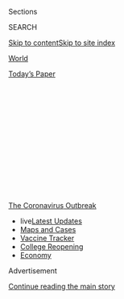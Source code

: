 <div id="app">

<div>

<div>

<div>

<div class="NYTAppHideMasthead css-1q2w90k e1suatyy0">

<div class="section css-ui9rw0 e1suatyy2">

<div class="css-eph4ug er09x8g0">

<div class="css-6n7j50">

</div>

<span class="css-1dv1kvn">Sections</span>

<div class="css-10488qs">

<span class="css-1dv1kvn">SEARCH</span>

</div>

[Skip to content](#site-content)[Skip to site
index](#site-index)

</div>

<div id="masthead-section-label" class="css-1wr3we4 eaxe0e00">

[World](https://www.nytimes3xbfgragh.onion/section/world)

</div>

<div class="css-10698na e1huz5gh0">

</div>

</div>

<div id="masthead-bar-one" class="section hasLinks css-15hmgas e1csuq9d3">

<div class="css-uqyvli e1csuq9d0">

</div>

<div class="css-1uqjmks e1csuq9d1">

</div>

<div class="css-9e9ivx">

[](https://myaccount.nytimes3xbfgragh.onion/auth/login?response_type=cookie&client_id=vi)

</div>

<div class="css-1bvtpon e1csuq9d2">

[Today’s
Paper](https://www.nytimes3xbfgragh.onion/section/todayspaper)

</div>

</div>

</div>

</div>

<div data-aria-hidden="false">

<div id="site-content" data-role="main">

<div>

<div class="css-1aor85t" style="opacity:0.000000001;z-index:-1;visibility:hidden">

<div class="css-1hqnpie">

<div class="css-epjblv">

<span class="css-17xtcya">[World](/section/world)</span><span class="css-x15j1o">|</span><span class="css-fwqvlz">Brazil
Passes 1 Million Coronavirus Cases, Adding 54,000 in a
Day</span>

</div>

<div class="css-k008qs">

<div class="css-1iwv8en">

<span class="css-18z7m18"></span>

<div>

</div>

</div>

<span class="css-1n6z4y">https://nyti.ms/2YTr3Bu</span>

<div class="css-1705lsu">

<div class="css-4xjgmj">

<div class="css-4skfbu" data-role="toolbar" data-aria-label="Social Media Share buttons, Save button, and Comments Panel with current comment count" data-testid="share-tools">

  - 
  - 
  - 
  - 
    
    <div class="css-6n7j50">
    
    </div>

  - 

</div>

</div>

</div>

</div>

</div>

</div>

<div id="NYT_TOP_BANNER_REGION" class="css-13pd83m">

<div>

<div id="styln-prism-menu-1592847958612" class="section interactive-content interactive-size-medium css-1edisqu">

<div class="css-17ih8de interactive-body">

<div id="scroll-container" class="css-1gj85ro">

[<span class="styln-title-wrap"><span class="css-1pje3qr">The
Coronavirus</span><span class="css-1pje3qr">
Outbreak</span></span>](https://www.nytimes3xbfgragh.onion/news-event/coronavirus?action=click&pgtype=Article&state=default&region=TOP_BANNER&context=storylines_menu)

  - <span class="css-kqxiym" data-emphasize="true">live</span>[Latest
    Updates](https://www.nytimes3xbfgragh.onion/2020/08/04/world/coronavirus-cases.html?action=click&pgtype=Article&state=default&region=TOP_BANNER&context=storylines_menu)
  - [Maps and
    Cases](https://www.nytimes3xbfgragh.onion/interactive/2020/us/coronavirus-us-cases.html?action=click&pgtype=Article&state=default&region=TOP_BANNER&context=storylines_menu)
  - [Vaccine
    Tracker](https://www.nytimes3xbfgragh.onion/interactive/2020/science/coronavirus-vaccine-tracker.html?action=click&pgtype=Article&state=default&region=TOP_BANNER&context=storylines_menu)
  - [College
    Reopening](https://www.nytimes3xbfgragh.onion/2020/08/02/us/covid-college-reopening.html?action=click&pgtype=Article&state=default&region=TOP_BANNER&context=storylines_menu)
  - [Economy](https://www.nytimes3xbfgragh.onion/live/2020/08/04/business/stock-market-today-coronavirus?action=click&pgtype=Article&state=default&region=TOP_BANNER&context=storylines_menu)

</div>

</div>

</div>

</div>

</div>

<div id="top-wrapper" class="css-1sy8kpn">

<div id="top-slug" class="css-l9onyx">

Advertisement

</div>

[Continue reading the main
story](#after-top)

<div class="ad top-wrapper" style="text-align:center;height:100%;display:block;min-height:250px">

<div id="top" class="place-ad" data-position="top" data-size-key="top">

</div>

</div>

<div id="after-top">

</div>

</div>

<div>

<div id="sponsor-wrapper" class="css-1hyfx7x">

<div id="sponsor-slug" class="css-19vbshk">

Supported by

</div>

[Continue reading the main
story](#after-sponsor)

<div id="sponsor" class="ad sponsor-wrapper" style="text-align:center;height:100%;display:block">

</div>

<div id="after-sponsor">

</div>

</div>

<div class="css-186x18t">

</div>

<div class="css-1vkm6nb ehdk2mb0">

# Brazil Passes 1 Million Coronavirus Cases, Adding 54,000 in a Day

</div>

The W.H.O. warns of a “new and dangerous phase” of the pandemic as cases
rise in 81 countries. Face masks become a political flash point.

<div class="css-18e8msd">

<div class="css-vp77d3 epjyd6m0">

<div class="css-1baulvz">

</div>

</div>

  - 
    
    <div class="css-ld3wwf e16638kd2">
    
    Published June 19, 2020Updated June 20,
    2020
    
    </div>

  - 
    
    <div class="css-4xjgmj">
    
    <div class="css-pvvomx" data-role="toolbar" data-aria-label="Social Media Share buttons, Save button, and Comments Panel with current comment count" data-testid="share-tools">
    
      - 
      - 
      - 
      - 
        
        <div class="css-6n7j50">
        
        </div>
    
      - 
    
    </div>
    
    </div>

</div>

</div>

<div class="section meteredContent css-1r7ky0e" name="articleBody" itemprop="articleBody">

<div class="css-1fanzo5 StoryBodyCompanionColumn">

<div class="css-53u6y8">

*This briefing has ended.* [*Read the latest updates
here.*](https://www.nytimes3xbfgragh.onion/2020/06/20/world/coronavirus-updates.html)

</div>

</div>

<div class="css-19qgada">

### Here’s what you need to know:

  - [Brazil passes one million cases after reporting a one-day total of
    more than 54,000.](#link-165a4135)
  - [Officials call for greater vigilance, as Florida and South Carolina
    set repeated highs for new daily cases.](#link-510cd1a4)
  - [‘A new and dangerous phase’: W.H.O. issues a dire warning as cases
    grow in 81 countries.](#link-6db5071b)
  - [Face mask requirements grow contentious, with states and businesses
    taking divergent paths.](#link-29c5ce02)
  - [A French official affirms that a kiss will still be a kiss — in the
    movies.](#link-2748bcc4)
  - [Anticipation for Trump’s rally in Tulsa is building, and so are
    worries about public health.](#link-bfd0690)
  - [Traveling 5,000 miles to say goodbye from six feet
    away](#link-44a77124)

</div>

<div class="css-79elbk" data-testid="photoviewer-wrapper">

<div class="css-z3e15g" data-testid="photoviewer-wrapper-hidden">

</div>

<div class="css-1a48zt4 ehw59r15" data-testid="photoviewer-children">

![<span class="css-16f3y1r e13ogyst0" data-aria-hidden="true">A popular
shopping street in São Paulo, Brazil, on
Friday.</span><span class="css-cnj6d5 e1z0qqy90" itemprop="copyrightHolder"><span class="css-1ly73wi e1tej78p0">Credit...</span><span>Amanda
Perobelli/Reuters</span></span>](https://static01.graylady3jvrrxbe.onion/images/2020/06/19/us/19virus-briefing-brazil/merlin_173712381_045ee062-0fb9-4e93-8581-669bf6d52133-articleLarge.jpg?quality=75&auto=webp&disable=upscale)

</div>

</div>

<div class="css-1fanzo5 StoryBodyCompanionColumn">

<div class="css-53u6y8">

## Brazil passes one million cases after reporting a one-day total of more than 54,000.

Brazil on Friday became the second country to pass one million
coronavirus cases, recording a staggering 54,771 cases in the past 24
hours — an increase the country’s Health Ministry attributed at least in
part to a lag in reporting from three states. The United States has
reported more than 2.2 million cases.

More than 48,954 people in Brazil have died of Covid-19, second only to
the total in the United States, according to [a New York Times
database](https://www.nytimes3xbfgragh.onion/interactive/2020/world/americas/brazil-coronavirus-cases.html).
If the trend lines hold, some epidemiologists project the death toll of
the epidemic in Brazil could surpass that in the United States by late
July. Latin America has become an epicenter of the coronavirus pandemic
in recent weeks,[largely because of Brazil’s ballooning
caseload](https://www.nytimes3xbfgragh.onion/article/brazil-coronavirus-cases.html).

</div>

</div>

<div class="css-1fanzo5 StoryBodyCompanionColumn">

<div class="css-53u6y8">

About half of Friday’s increase was due to delayed reporting in three
states, including São Paulo, health officials said.

The country’s response to the crisis has been widely criticized at home
and abroad. President Jair Bolsonaro has [dismissed the
danger](https://www.nytimes3xbfgragh.onion/2020/04/01/world/americas/brazil-bolsonaro-coronavirus.html)
posed by the virus, [sabotaged quarantine
measures](https://www.nytimes3xbfgragh.onion/2020/05/16/world/americas/virus-brazil-deaths.html)
adopted at the state level and called on Brazilians to continue working
to keep the economy from collapsing.

In early June, Brazil’s government [removed numbers on coronavirus cases
and deaths from the Health Ministry’s
website](https://www.nytimes3xbfgragh.onion/2020/06/06/world/coronavirus-update-us-usa.html#link-3cfab740),
claiming without evidence that state officials had been reporting
inflated figures to secure more federal funding. The numbers were later
brought back after a Supreme Court justice ordered the government to
stop suppressing the data.

As the country reached the one million case mark, the government was
distracted by other political crises. An associate of Mr. Bolsonaro’s
son, Senator Flávio Bolsonaro, was arrested on Thursday in connection
with a [corruption
investigation](https://www.nytimes3xbfgragh.onion/aponline/2020/06/18/world/americas/ap-lt-brazil-corruption-probe.html).
The president was also [forced to fire his minister of
education](https://www.nytimes3xbfgragh.onion/aponline/2020/06/18/world/americas/ap-lt-brazil-cabinet-minister-resigns.html)
on Thursday, who is being investigated for threats and insults against
Supreme Court justices.

</div>

</div>

<div class="css-1fanzo5 StoryBodyCompanionColumn">

<div class="css-53u6y8">

Hours before the new case numbers were announced on Friday, the Ministry
of Health presented a [new
plan](https://www1.folha.uol.com.br/equilibrioesaude/2020/06/ministerio-da-saude-divulga-orientacoes-para-retomada-segura-de-atividades-saiba-quais.shtml?utm_source=twitter&utm_medium=social&utm_campaign=twfolha)
with guidelines on how local officials could safely resume activities in
cities and states. The plan, however, wasn’t coordinated with local
officials.

</div>

</div>

<div>

</div>

<div>

</div>

<div class="css-1fanzo5 StoryBodyCompanionColumn">

<div class="css-53u6y8">

key data of the
day

## Officials call for greater vigilance, as Florida and South Carolina set repeated highs for new daily cases.

</div>

</div>

<div class="css-79elbk" data-testid="photoviewer-wrapper">

<div class="css-z3e15g" data-testid="photoviewer-wrapper-hidden">

</div>

<div class="css-1a48zt4 ehw59r15" data-testid="photoviewer-children">

<div class="css-1xdhyk6 erfvjey0">

<span class="css-1ly73wi e1tej78p0">Image</span>

<div class="css-zjzyr8">

<div data-testid="lazyimage-container" style="height:257.77777777777777px">

</div>

</div>

</div>

<span class="css-16f3y1r e13ogyst0" data-aria-hidden="true">Waiting for
a health assessment check-in before entering Jackson Memorial Hospital
in Miami on
Thursday.</span><span class="css-cnj6d5 e1z0qqy90" itemprop="copyrightHolder"><span class="css-1ly73wi e1tej78p0">Credit...</span><span>Marco
Bello/Reuters</span></span>

</div>

</div>

<div class="css-1fanzo5 StoryBodyCompanionColumn">

<div class="css-53u6y8">

As several states repeatedly set record daily highs for new coronavirus
cases this week, their officials aimed to subdue alarm while doubling
down on calls for greater vigilance, mask-wearing and social distancing.

Florida, among the hardest hit states, [reported 3,822 new cases on
Friday](https://fdoh.maps.arcgis.com/apps/opsdashboard/index.html#/8d0de33f260d444c852a615dc7837c86),
beating the single-day record it set the previous day, and bringing its
total of cases close to 90,000. A total of 3,104 people have died.

South Carolina also reported on Friday [a record of 1,081 new daily
cases](https://www.scdhec.gov/infectious-diseases/viruses/coronavirus-disease-2019-covid-19/sc-testing-data-projections-covid-19).
It was the seventh time in 11 days that the state broke its single-day
case record, and the state epidemiologist on Thursday pleaded with
residents to wear masks and practice social distancing.

“We understand that what we’re continuing to ask of everyone is not easy
and that many are tired of hearing the same warnings and of taking the
same daily precautions,” Dr. Linda Bell, the epidemiologist, said in a
statement. “Every day that we don’t all do our part, we are extending
the duration of illnesses, missed work, hospitalizations and deaths in
our
state.”

</div>

</div>

<div class="css-1fanzo5 StoryBodyCompanionColumn">

<div class="css-53u6y8">

[Arizon](https://www.nytimes3xbfgragh.onion/2020/06/18/us/coronavirus-arizona-stay-at-home-mark-lamb.html)a
also recorded a new single-day high, reporting 3,183 new coronavirus
cases, breaking a record set the day before.

The recent spikes come as policymakers across the United States are
struggling to find a precarious balance between reopening their battered
economies and keeping future outbreaks at bay.

This week, outbreaks have been growing [in much of the South and
West.](https://www.nytimes3xbfgragh.onion/2020/06/14/us/coronavirus-united-states.html)Officials
in Oklahoma and California also reported their highest daily case
numbers on Thursday. And Texas became the sixth state in the nation to
surpass 100,000 cases, according to[a New York Times
database](https://www.nytimes3xbfgragh.onion/interactive/2020/us/texas-coronavirus-cases.html).
Cases there have doubled over the past month.

</div>

</div>

![<span class="css-16f3y1r e13ogyst0">Gov. Ron DeSantis said daily
records for infections were a result of increased testing and reduced
social distancing among the state’s younger
population.</span><span class="css-cch8ym"><span class="css-1dv1kvn">Credit</span><span class="css-cnj6d5 e1z0qqy90" itemprop="copyrightHolder"><span class="css-1ly73wi e1tej78p0">Credit...</span><span>Wilfredo
Lee/Associated
Press</span></span></span>](https://static01.graylady3jvrrxbe.onion/images/2020/06/19/us/politics/19vid-DeSantis-cover/merlin_173711352_41c90c6a-0e5c-4cd2-a3c9-b7a5d18ec284-videoSixteenByNine3000.jpg)

<div class="css-1fanzo5 StoryBodyCompanionColumn">

<div class="css-53u6y8">

On Friday, Gov. Ron DeSantis of Florida, a Republican, sought to allay
concerns about the spike in cases. He attributed the rise to an increase
of infections among people under 40, many of whom, he stressed, were
asymptomatic and less likely to put a strain on hospitals. The majority
of deaths in the state were among residents 65 and older, and were
centered at long-term care facilities, where Mr. DeSantis said the
number of cases was declining.

He said an increase in testing across the state had also contributed to
the rise, even as he cautioned that there had been an “erosion of social
distancing among the younger population.” “As you test more, you find
more,” he said.

[The Trump administration has made a misleading
claim](https://www.nytimes3xbfgragh.onion/2020/06/15/us/politics/pence-coronavirus-governors.html)
that the recent jumps are a result of more aggressive testing.

</div>

</div>

<div class="css-1fanzo5 StoryBodyCompanionColumn">

<div class="css-53u6y8">

But public health officials point to the easing of restrictions at
businesses such as bars and restaurants, and a lack of social distancing
among many beachgoers, among other factors, to help explain the rise.
Some businesses in the state have had to reclose after employees fell
ill. Apple on Friday said it was temporarily closing 11 retail stores
across four states — Florida, South Carolina, North Carolina and Arizona
— amid the surge in infections.

Eric Rosengren, the president of the Federal Reserve Bank of Boston and
an influential policy maker within the central bank system, cited the
rising caseloads in South Carolina and Florida as he warned of the
economic impact of states’ reopening before the virus is under control.

Mr. Rosengren said that because of the virus’s continued spread “and the
acceleration of new cases in many states, I expect the economic rebound
in the second half of the year to be less than was hoped for at the
outset of the
pandemic.”

</div>

</div>

<div>

</div>

<div class="css-1fanzo5 StoryBodyCompanionColumn">

<div class="css-53u6y8">

## ‘A new and dangerous phase’: W.H.O. issues a dire warning as cases grow in 81 countries.

</div>

</div>

![<span class="css-16f3y1r e13ogyst0">The World Health Organization
warned of “a new and dangerous phase” of the pandemic on Friday as cases
grew
globally.</span><span class="css-cch8ym"><span class="css-1dv1kvn">Credit</span><span class="css-cnj6d5 e1z0qqy90" itemprop="copyrightHolder"><span class="css-1ly73wi e1tej78p0">Credit...</span><span>Rafiq
Maqbool/Associated
Press</span></span></span>](https://static01.graylady3jvrrxbe.onion/images/2020/06/19/us/politics/19virus-briefing-india/19virus-briefing-india-videoSixteenByNine3000-v2.jpg)

<div class="css-1fanzo5 StoryBodyCompanionColumn">

<div class="css-53u6y8">

The World Health Organization issued a dire warning on Friday that the
coronavirus pandemic is accelerating, and noted that Thursday was a
record day for new cases — more than 150,000 globally.

“The world is in a new and dangerous phase,” said Dr. Tedros Adhanom
Ghebreyesus, the director general of the W.H.O. “Many people are
understandably fed up with being at home. Countries are understandably
eager to open up their societies and their economies. But the virus is
still spreading fast. It is still deadly, and most people are still
susceptible.”

</div>

</div>

<div class="css-1fanzo5 StoryBodyCompanionColumn">

<div class="css-53u6y8">

If the outbreak was defined early on by a series of shifting epicenters
— including Wuhan, China; Iran; northern Italy; Spain; and New York —
it is now defined by its wide and expanding scope. According to a Times
database, [81 nations have seen a growth in new
cases](https://www.nytimes3xbfgragh.onion/interactive/2020/world/coronavirus-maps.html)
over the past two weeks, while only 36 have seen declines.

Dr. Tedros said that almost half of the new cases reported on Thursday
came from the Americas. Large numbers are also being reported from
Africa, South Asia and the Middle East.

Dr. Tedros urged individuals to continue to maintain distance from
others, to cover their noses and mouths with masks when appropriate and
to wash their hands. He said nations must continue to find, isolate,
test and care for every person infected with the virus, and to test and
quarantine every contact. “We call on all countries to exercise extreme
vigilance,” he said.

But risks are multiplying as nations begin to reopen their economies.

In India, which initially placed all 1.3 billion of its citizens under a
lockdown — then [moved to
reopen](https://www.nytimes3xbfgragh.onion/2020/06/10/world/asia/reopening-before-coronavirus-ends.html)
even with its public health system near the breaking point — officials
reported a record number of new cases Wednesday. And the virus is now
spreading rapidly in nearby Pakistan and Bangladesh as well.

It took Africa nearly 100 days to reach 100,000 cases, [the W.H.O. has
noted,](https://www.who.int/docs/default-source/coronaviruse/situation-reports/20200617-covid-19-sitrep-149.pdf?sfvrsn=3b3137b0_4)
but only 19 days to double that tally. South Africa now averages a
thousand more new cases each day than it did two weeks ago.

And some countries where caseloads had appeared to taper — including
Israel, Sweden and Costa Rica — are watching them rise again. Costa
Rica’s health minister said Friday that the country was [halting
reopening its
economy](https://www.reuters.com/article/us-health-coronavirus-costa-rica/costa-rica-halts-reopening-as-coronavirus-infections-keep-rising-idUSKBN23Q37L)because
of the increase in
cases.

</div>

</div>

<div>

</div>

<div class="css-1fanzo5 StoryBodyCompanionColumn">

<div class="css-53u6y8">

## Face mask requirements grow contentious, with states and businesses taking divergent paths.

</div>

</div>

<div class="css-79elbk" data-testid="photoviewer-wrapper">

<div class="css-z3e15g" data-testid="photoviewer-wrapper-hidden">

</div>

<div class="css-1a48zt4 ehw59r15" data-testid="photoviewer-children">

<div class="css-1xdhyk6 erfvjey0">

<span class="css-1ly73wi e1tej78p0">Image</span>

<div class="css-zjzyr8">

<div data-testid="lazyimage-container" style="height:237.15555555555557px">

</div>

</div>

</div>

<span class="css-16f3y1r e13ogyst0" data-aria-hidden="true">AMC reversed
itself, saying it had consulted with scientific advisers and would
require masks in theaters nationwide when it reopens on July
15.</span><span class="css-cnj6d5 e1z0qqy90" itemprop="copyrightHolder"><span class="css-1ly73wi e1tej78p0">Credit...</span><span>Valerie
Macon/Agence France-Presse — Getty Images</span></span>

</div>

</div>

<div class="css-1fanzo5 StoryBodyCompanionColumn">

<div class="css-53u6y8">

Scientists generally agree that wearing face masks can help curb the
spread of the virus. For politicians and businesses, however, the
decision of whether to require masks is growing increasingly
contentious, with some viewing the requirements as an essential safety
measure while others call them an infringement on personal
liberty.

<div id="NYT_MAIN_CONTENT_1_REGION" class="css-9tf9ac">

<div>

<div id="styln-covid-updates-world" class="section interactive-content interactive-size-medium css-1ftcdic">

<div class="css-17ih8de interactive-body">

<div id="styln-briefing-block" data-asset-id="QXJ0aWNsZTpueXQ6Ly9hcnRpY2xlLzNhNGMwYWI5LWIwY2QtNWQwOS1hZTgwLTdjMGU3ZTA1OWQ2OA==">

<div class="briefing-block-header-section">

# [Latest Updates: Global Coronavirus Outbreak](https://www.nytimes3xbfgragh.onion/2020/08/04/world/coronavirus-cases.html?action=click&pgtype=Article&state=default&region=MAIN_CONTENT_1&context=storylines_live_updates)

<div class="briefing-block-ts">

Updated 2020-08-04T19:32:24.665Z

</div>

</div>

  - [Public and private schools in Maryland and elsewhere are divided
    over in-person
    instruction.](https://www.nytimes3xbfgragh.onion/2020/08/04/world/coronavirus-cases.html?action=click&pgtype=Article&state=default&region=MAIN_CONTENT_1&context=storylines_live_updates#link-4825b93)
  - [N.Y.C.’s health commissioner resigns after clashing with the mayor
    over the
    virus.](https://www.nytimes3xbfgragh.onion/2020/08/04/world/coronavirus-cases.html?action=click&pgtype=Article&state=default&region=MAIN_CONTENT_1&context=storylines_live_updates#link-4d1eafa8)
  - [‘Long days, long nights’: Washington prepares for a prolonged fight
    over virus
    relief.](https://www.nytimes3xbfgragh.onion/2020/08/04/world/coronavirus-cases.html?action=click&pgtype=Article&state=default&region=MAIN_CONTENT_1&context=storylines_live_updates#link-6b644638)

<div class="briefing-block-footer">

<div class="briefing-block-footer-meta">

[See more
updates](https://www.nytimes3xbfgragh.onion/2020/08/04/world/coronavirus-cases.html?action=click&pgtype=Article&state=default&region=MAIN_CONTENT_1&context=storylines_live_updates)

</div>

<div class="briefing-block-briefinglinks">

<span>More live coverage:</span>
[Markets](https://www.nytimes3xbfgragh.onion/live/2020/08/04/business/stock-market-today-coronavirus?action=click&pgtype=Article&state=default&region=MAIN_CONTENT_1&context=storylines_live_updates)

</div>

</div>

</div>

</div>

</div>

</div>

</div>

The chief executive of AMC Entertainment Holdings, Adam Aron, drew a
swift backlash on Thursday after he said that moviegoers would not be
required to wear masks at the company’s theaters when they reopen next
month. He said that AMC “did not want to be drawn into a political
controversy.”

“We thought it might be counterproductive if we forced mask wearing on
those people who believe strongly that it is not necessary,” Mr. Aron
said in [an interview published Thursday by Variety
magazine](https://variety.com/2020/film/news/amc-coronavirus-movie-theaters-covid-19-1234642047/).

AMC [reversed
itself](https://www.nytimes3xbfgragh.onion/2020/06/18/business/AMC-theaters-masks-coronavirus.html)
on Friday, saying it had consulted with scientific advisers and would
require masks in theaters nationwide when it reopens on July 15.

“This announcement prompted an intense and immediate outcry from our
customers, and it is clear from this response that we did not go far
enough on the usage of masks,” the company said in a statement.

Alamo Drafthouse Cinema also said on Friday that it would require face
masks in its theaters.

Similar tensions are playing out nationwide, even as cases surge in
several states.

</div>

</div>

<div class="css-1fanzo5 StoryBodyCompanionColumn">

<div class="css-53u6y8">

Gov. Gavin Newsom of California, where there has been a surge, on
Thursday ordered people to wear face masks in most indoor — and some
outdoor — public settings.

And Gov. Doug Ducey of Arizona, a Republican, caving to pressure from
rising case counts and local officials, allowed towns and counties to
decide for themselves whether to make face masks mandatory. Previously,
municipalities there were forbidden to introduce more restrictive rules.

In Texas, a Dallas County executive issued an order saying that all
residents over the age of 10 [“shall
wear”](https://www.dallascounty.org/Assets/uploads/docs/covid-19/orders-media/061920-Amended-SupplementalOrderonContinuingRequirements.pdf)
face coverings in public when social distancing is not possible,
effective immediately and lasting until at least August 4th. The orders
extended to businesses, requiring employees and customers to wear masks
or face a fine of up to $500. Residents will not be required to wear
masks if they are exercising outdoors or pumping gas.

The order came after Texas reported more than 4,600 new cases Friday,
hitting a new single-day high for the second day in a row, according to
[a New York Times
database](https://www.nytimes3xbfgragh.onion/interactive/2020/us/texas-coronavirus-cases.html).

## A French official affirms that a kiss will still be a kiss — in the movies.

</div>

</div>

<div class="css-79elbk" data-testid="photoviewer-wrapper">

<div class="css-z3e15g" data-testid="photoviewer-wrapper-hidden">

</div>

<div class="css-1a48zt4 ehw59r15" data-testid="photoviewer-children">

<div class="css-1xdhyk6 erfvjey0">

<span class="css-1ly73wi e1tej78p0">Image</span>

<div class="css-zjzyr8">

<div data-testid="lazyimage-container" style="height:257.77777777777777px">

</div>

</div>

</div>

<span class="css-16f3y1r e13ogyst0" data-aria-hidden="true">A couple
kissing in Paris in
May.</span><span class="css-cnj6d5 e1z0qqy90" itemprop="copyrightHolder"><span class="css-1ly73wi e1tej78p0">Credit...</span><span>Ludovic
Marin/Agence France-Presse — Getty Images</span></span>

</div>

</div>

<div class="css-1fanzo5 StoryBodyCompanionColumn">

<div class="css-53u6y8">

Rest assured, France’s culture minister says: The kiss has not been
banished from movies.

Franck Riester, the minister, said on Friday that as movie and
television shoots in France slowly started up again after months of
lockdown, actors were working out ways of safely smooching again.

“Kissing has started again, if I may say so, on movie sets,” Mr.
Riester[told RTL radio](https://www.youtube.com/watch?v=4dX3iuNs1u8),
although he did not refer to any specific films or actors. “Some artists
got tested, waited a bit, and then did that kiss that is so important in
cinema.”

</div>

</div>

<div class="css-1fanzo5 StoryBodyCompanionColumn">

<div class="css-53u6y8">

Last month, the body that oversees health and hygiene conditions on
French film sets issued
a[guide](http://www.cchscinema.org/covid-19-guide-des-preconisations-de-securite-sanitaire-pour-les-activites-de-la-production-audiovisuelle-cinematographique-et-publicitaire/#)
on how to keep the virus at bay, including measures for scenes that
require physical intimacy.

Those included adapting or rewriting the action, postponing filming, or
asking actors to get tested or regularly take their temperature. Wearing
masks was also recommended, camera angles permitting.

The government has created a 50-million-euro guarantee fund to help
producers who are forced to cancel a film shoot for coronavirus-related
reasons, but some worry that insurers will balk at the slightest
deviation from the guidelines.

Marina Foïs, an actress,[expressed
frustration](https://www.voici.fr/news-people/actu-people/marina-fois-pourquoi-elle-trouve-ridicule-les-nouvelles-mesures-imposees-sur-les-tournages-682223)
on French television last week that “insurances are going to have an
opinion on how we make a movie” and said she would find it hard to
follow social distancing guidelines with her co-stars while filming.

“If I want to act well, I need to abandon something, I need to let
happen what will happen,” she told France 5.

Movie theaters are one of the few businesses still closed around France.
They are scheduled to open next week, but will only be allowed to fill
up half of their seats, with distancing between viewers. Masks will be
recommended, but not required, though individual theaters may set their
own
rules.

## Anticipation for Trump’s rally in Tulsa is building, and so are worries about public health.

</div>

</div>

<div class="css-79elbk" data-testid="photoviewer-wrapper">

<div class="css-z3e15g" data-testid="photoviewer-wrapper-hidden">

</div>

<div class="css-1a48zt4 ehw59r15" data-testid="photoviewer-children">

<div class="css-1xdhyk6 erfvjey0">

<span class="css-1ly73wi e1tej78p0">Image</span>

<div class="css-zjzyr8">

<div data-testid="lazyimage-container" style="height:271.31111111111113px">

</div>

</div>

</div>

<span class="css-16f3y1r e13ogyst0" data-aria-hidden="true">Supporters
of President Trump camping near the BOK Center in Tulsa on
Friday.</span><span class="css-cnj6d5 e1z0qqy90" itemprop="copyrightHolder"><span class="css-1ly73wi e1tej78p0">Credit...</span><span>Seth
Herald/Agence France-Presse — Getty Images</span></span>

</div>

</div>

<div class="css-1fanzo5 StoryBodyCompanionColumn">

<div class="css-53u6y8">

People [lined up outside an
arena](https://www.nytimes3xbfgragh.onion/video/us/politics/100000007199618/trump-tulsa-rally-supporters-coronavirus.html)
in Tulsa, Okla., in anticipation of President Trump’s campaign rally on
Saturday, his first since the pandemic began. But health officials
braced for the possibility that the event could further spread the virus
in a state that has seen a surge in new cases.

A lawsuit filed by local residents and businesses to stop Mr. Trump from
holding the rally because of the risks of spreading the virus was
rejected on Friday afternoon by the Oklahoma Supreme Court. The lawsuit
had demanded that the event be postponed unless the BOK Center, the
19,000-seat arena where the rally is to be held, agreed to enforce
certain social distancing guidelines.

The court said that because Oklahoma’s reopening plan, put in place on
June 1, allowed businesses to use their discretion when instituting
social distancing measures, such restrictions were not mandatory.

At the same time, city officials rescinded a three-night curfew, after
Mr. Trump said on Twitter that he had spoken with the mayor, “who
informed me there will be no curfew tonight or tomorrow for our many
supporters” — a chaotic about-face from the previous plans.

</div>

</div>

![<span class="css-16f3y1r e13ogyst0">Supporters of President Trump
lined up outside the BOK Center in Tulsa, Okla., two days ahead of his
rally. The president and some of his supporters have shrugged off
concerns that the event could spread the
coronavirus.</span><span class="css-cch8ym"><span class="css-1dv1kvn">Credit</span><span class="css-cnj6d5 e1z0qqy90" itemprop="copyrightHolder"><span class="css-1ly73wi e1tej78p0">Credit...</span><span>Win
Mcnamee/Getty
Images</span></span></span>](https://static01.graylady3jvrrxbe.onion/images/2020/06/18/world/18trump-vid-promo-sub/18trump-vid-promo-sub-videoSixteenByNine3000.jpg)

<div class="css-1fanzo5 StoryBodyCompanionColumn">

<div class="css-53u6y8">

Local health officials have warned that Mr. Trump’s rally has the
potential to become a “super spreader” event. Tulsa’s police chief,
Wendell Franklin, said this week that his department was planning for “a
mass amount of people that probably Tulsa has never seen before.”

The White House press secretary, Kayleigh McEnany, said this week that
attendees would be given face masks, but that using them would be
optional. Mr. Trump has eschewed masks in public, and Ms. McEnany said
on Friday that she would not wear one at the rally.

</div>

</div>

<div class="css-1fanzo5 StoryBodyCompanionColumn">

<div class="css-53u6y8">

The state has recorded more than 9,700 confirmed cases. With about 245
cases per 100,000 people, the state’s per capita total ranks in the
bottom 20 percent of the country. But the Oklahoma State Department of
Health reported 352 additional cases on Friday, [its second-highest
daily number of new
cases](https://www.nytimes3xbfgragh.onion/interactive/2020/us/oklahoma-coronavirus-cases.html).

The only day with more new cases in the state was Thursday, when 450
were reported. The third-highest number, 259, came on
Wednesday.

</div>

</div>

<div>

</div>

<div class="css-1fanzo5 StoryBodyCompanionColumn">

<div class="css-53u6y8">

## Traveling 5,000 miles to say goodbye from six feet away

</div>

</div>

<div class="css-79elbk" data-testid="photoviewer-wrapper">

<div class="css-z3e15g" data-testid="photoviewer-wrapper-hidden">

</div>

<div class="css-1a48zt4 ehw59r15" data-testid="photoviewer-children">

<div class="css-1xdhyk6 erfvjey0">

<span class="css-1ly73wi e1tej78p0">Image</span>

<div class="css-zjzyr8">

<div data-testid="lazyimage-container" style="height:259.06666666666666px">

</div>

</div>

</div>

<span class="css-16f3y1r e13ogyst0" data-aria-hidden="true">The author
with her father at a temple in Japan in
1970.</span><span class="css-cnj6d5 e1z0qqy90" itemprop="copyrightHolder"><span class="css-1ly73wi e1tej78p0">Credit...</span><span>Via
Motoko Rich</span></span>

</div>

</div>

<div class="css-1fanzo5 StoryBodyCompanionColumn">

<div class="css-53u6y8">

Motoko Rich, the Tokyo bureau chief for The Times,
[writes](https://www.nytimes3xbfgragh.onion/2020/06/19/reader-center/coronavirus-last-goodbyes.html):

> It is every foreign correspondent’s nightmare: a family emergency when
> you are half a world away.
> 
> For me, the call came last month. My 76-year-old father was sick, not
> with Covid-19, but with complications from congestive heart failure.
> There was nothing more his doctors could do, and he was entering
> hospice care.
> 
> I was in Tokyo. He and my mother were in California. Suddenly, I was
> facing questions unique to the pandemic — whether it would be wise to
> travel, or whether I could forgive myself if I didn’t. If I did go, I
> wasn’t sure I could return to Japan because of an entry ban on many
> foreign nationals, including Americans.
> 
> I knew that others in my situation hadn’t been able to make it to the
> bedside of their dying loved ones, with goodbyes delivered through the
> cellphones of hospital nurses.
> 
> My father told me to stay put, not wanting me to get stuck
> indefinitely in California when my two children and job as Tokyo
> bureau chief for The New York Times were in Japan. My mother agreed,
> but I could hear her stress mounting on the phone. I am an only child,
> so there was no one else to be with her.
> 
> In the end, I resolved to go.

</div>

</div>

<div>

</div>

<div class="css-1fanzo5 StoryBodyCompanionColumn">

<div class="css-53u6y8">

U.S.
ROUNDUP

## As New York City prepares for a broader reopening, the mayor says: Take it slow.

</div>

</div>

![<span class="css-16f3y1r e13ogyst0">Gov. Andrew M. Cuomo of New York
held his last daily coronavirus briefing on
Friday.</span><span class="css-cch8ym"><span class="css-1dv1kvn">Credit</span><span class="css-cnj6d5 e1z0qqy90" itemprop="copyrightHolder"><span class="css-1ly73wi e1tej78p0">Credit...</span><span>Chang
W. Lee/The New York
Times</span></span></span>](https://static01.graylady3jvrrxbe.onion/images/2020/06/19/us/politics/19virus-briefing-nyc/merlin_173531403_99950f60-1c26-4507-bdc6-c5edca3a15ae-videoSixteenByNine3000.jpg)

<div class="css-1fanzo5 StoryBodyCompanionColumn">

<div class="css-53u6y8">

As New York City, once the center of the pandemic in the United States,
was [preparing to enter its next phase of
reopening](https://www.nytimes3xbfgragh.onion/2020/06/18/nyregion/phase-2-reopening-nyc.html)
on Monday, officials urged caution and implored restless residents to
use their judgment when deciding whether to participate in more parts of
life.

</div>

</div>

<div class="css-1fanzo5 StoryBodyCompanionColumn">

<div class="css-53u6y8">

As many as 300,000 employees are expected to return to their jobs next
week as office work, in-store retail, outdoor dining and [several other
sectors of the city’s
economy](https://www.nytimes3xbfgragh.onion/article/new-york-phase-reopening.html)
restart with limits. Apple said this week it was going to reopen 10
stores in the city “by appointment” for customers to pick up purchases
or for repairs.

The shift in phases will be a major test for a dense city where people
have already been gathering in crowds outside bars, in parks and other
public places.

Asked at his daily news briefing on Friday exactly how much activity he
would deem safe, Mayor Bill de Blasio put the onus on New Yorkers to
decide for themselves.

“This is a very personal decision that people need to make, and I’d say
to anyone who feels cautious or uncomfortable, listen to that — and less
is more, right?” Mr. de Blasio said. “We are going through stages —
we’re feeling our way.”

A short time later, Gov. Andrew M. Cuomo ended his run of [more than 100
consecutive daily news
conferences](https://www.nytimes3xbfgragh.onion/2020/06/14/insider/andrew-cuomo-briefings.html),
with an address from his office. After confirming that New York City
would ease more restrictions on Monday, he presented a montage of New
Yorkers during the crisis that featured his own narration.

During his address, Mr. Cuomo warned that “Covid isn’t over” — there
were 25 additional deaths reported statewide — and said more work was
needed to contain it. But he also struck a reflective and celebratory
tone, citing continued low levels of virus-related infections,
hospitalizations and deaths.

“I’m so incredibly proud of what we all did together, and as a
community,” Mr. Cuomo said. “We reopened the economy and we saved
lives.”

</div>

</div>

<div class="css-1fanzo5 StoryBodyCompanionColumn">

<div class="css-53u6y8">

Here’s what else is happening in the U.S.:

  - A Navy investigation has concluded that the two top officers aboard
    the aircraft carrier Theodore Roosevelt made poor decisions in
    response to the outbreak of the virus on board the warship. As a
    result of the findings, [Capt. Brett E. Crozier, will not be
    restored to
    command](https://www.nytimes3xbfgragh.onion/2020/06/19/us/politics/carrier-roosevelt-coronavirus-crozier.html)
    of the virus-stricken ship, and his boss on board, Rear. Adm. Stuart
    P. Baker, will have a promotion to two-star admiral put on hold.
    There will be no other punitive action against Captain Crozier.

  - The virus kills by filling the lungs with fluid and robbing the body
    of oxygen, yet the Biomedical Advanced Research and Development
    Authority, a federal health agency known as
    [BARDA](https://medicalcountermeasures.gov/app/barda/coronavirus/COVID19.aspx),
    notified companies and researchers this month that it was ****
    **[halting funding for new treatments for this severe form of
    Covid-19](https://www.nytimes3xbfgragh.onion/2020/06/19/health/coronavirus-lung-treatment-funding.html)**,
    the disease caused by the virus.

<!-- end list -->

  - In **Washington**, the mayor said that some restrictions in the
    nation’s capital would ease on Monday, allowing gatherings of up to
    50 people, limited indoor dining, and reopening playgrounds and
    fitness centers.

<!-- end list -->

  - In **New Jersey,** residents of nursing homes and other long-term
    care facilities can begin seeing visitors on June 21, state
    officials announced. As of Friday, more than 6,150 deaths had been
    reported in long-term care facilities, almost half the total number
    of deaths in the state. The overall death toll grew by 37 statewide.

  - **Cruise lines** won’t sail from U.S. ports [until
    Sept. 15](https://cruising.org/news-and-research/press-room/2020/june/clia-announces-voluntary-suspension-of-cruise-operations-from-us-ports),
    the Cruise Lines International Association said, after its members
    agreed to extend a suspension that was to expire on July 24.

  - [Two Major League Baseball
    clubs](https://www.nytimes3xbfgragh.onion/2020/06/19/sports/phillies-blue-jays-coronavirus-mlb.html),
    the Philadelphia Phillies and the Toronto Blue Jays, and a
    professional hockey team, the Tampa Bay Lightning, shut down their
    training facilities in **Florida** this week, after several players
    and staff members tested positive and others showed symptoms
    consistent with the virus.

</div>

</div>

<div>

</div>

<div class="css-1fanzo5 StoryBodyCompanionColumn">

<div class="css-53u6y8">

Global
roundup

## Italian scientists report traces of virus in sewage samples collected in December.

</div>

</div>

<div class="css-79elbk" data-testid="photoviewer-wrapper">

<div class="css-z3e15g" data-testid="photoviewer-wrapper-hidden">

</div>

<div class="css-1a48zt4 ehw59r15" data-testid="photoviewer-children">

<div class="css-1xdhyk6 erfvjey0">

<span class="css-1ly73wi e1tej78p0">Image</span>

<div class="css-zjzyr8">

<div data-testid="lazyimage-container" style="height:257.77777777777777px">

</div>

</div>

</div>

<span class="css-16f3y1r e13ogyst0" data-aria-hidden="true">Children
wearing face masks play recreational activities in a summer camp in
Milan, Italy on
Monday.</span><span class="css-cnj6d5 e1z0qqy90" itemprop="copyrightHolder"><span class="css-1ly73wi e1tej78p0">Credit...</span><span>Mourad
Balti Touati/EPA, via Shutterstock</span></span>

</div>

</div>

<div class="css-1fanzo5 StoryBodyCompanionColumn">

<div class="css-53u6y8">

Italian scientists on Friday said they found traces of the virus in
samples of sewage water collected in December, further suggesting that
the virus was already circulating in the country months before [the
outbreak at the end of
February](https://www.nytimes3xbfgragh.onion/2020/03/21/world/europe/italy-coronavirus-center-lessons.html).

Researchers at the Italian National Institute of Health discovered the
presence of the RNA of the virus in samples taken in the northern cities
of Milan and Turin on Dec. 18, more than two months before the country’s
first case was diagnosed on Feb 20. Traces were also found in samples
from the city of Bologna, about 125 miles (200 kilometers) south of
Milan, on Jan. 29.

“We showed that the virus was already circulating,” said Lucia
Bonadonna, an official at the institute. “Probably in asymptomatic or
little-symptomatic forms before we had our first local case.”

While the new findings shift the virus’s timeline earlier in Europe,
they do not significantly change the pandemic’s known timeline. Chinese
officials reported the outbreak in Wuhan on Dec. 31, but later traced
cases that emerged as far back as Dec. 1.

Italian scientists and officials have long suspected that the virus had
moved undetected in the northern region of Lombardy, an economic hub
where there is frequent trade with China, at least weeks before the
contagion came to light.

</div>

</div>

<div class="css-1fanzo5 StoryBodyCompanionColumn">

<div class="css-53u6y8">

Similar evidence has recently emerged around the world, indicating that
by the time the authorities were aware of an outbreak, the virus was
already more widespread than initially believed.

In France, [a sample taken from a patient on Dec. 27 tested
positive](https://www.nytimes3xbfgragh.onion/2020/05/05/world/europe/france-coronavirus-timeline.html)
last month. And in California, health officials discovered [a
virus-linked death on
Feb. 6](https://www.nytimes3xbfgragh.onion/2020/04/22/us/santa-clara-county-coronavirus-death.html),
weeks before the earliest recorded case of U.S. community transmission.

In other news from around the world:

  - Prime Minister Shinzo Abe of **Japan** [lifted a virus-related ban
    on domestic
    travel](https://www.nytimes3xbfgragh.onion/reuters/2020/06/18/world/asia/18reuters-health-coronavirus-japan-tourism.html).
    Mr. Abe’s government is also in discussions to ease international
    travel bans for passengers arriving from Australia, New Zealand,
    Thailand and Vietnam.

  - **Britain** reduced its Covid-19 alert level to three from four. At
    Level 3, the virus is considered to remain “in general circulation.”
    But the change paves the way for a gradual easing of
    social-distancing measures.

  - **Spain** updated its death toll from the virus for the first time
    in almost two week. The country’s health ministry said 28,313 people
    had died, up from 27,136 on June 7. Officials said the intervening
    time had been used to ensure that all Covid-19 fatalities were
    properly recorded. Last month, the ministry abruptly reduced its
    tally by about 2,000, citing testing uncertainties.

  - **South Korea** reported 67 more cases, as a second wave of
    infections continued to spread in the Seoul metropolitan area.

  - In **Canada**, a doctor who traveled across a provincial border [has
    been accused](https://nyti.ms/2YFwLqs) of igniting a coronavirus
    outbreak. ​ ​​The backlash against him has spurred debate over how
    to balance collective responsibility and individual freedom during a
    pandemic.

## Some star athletes are stranded overseas as events resume in the U.S.

</div>

</div>

<div class="css-79elbk" data-testid="photoviewer-wrapper">

<div class="css-z3e15g" data-testid="photoviewer-wrapper-hidden">

</div>

<div class="css-1a48zt4 ehw59r15" data-testid="photoviewer-children">

<div class="css-1xdhyk6 erfvjey0">

<span class="css-1ly73wi e1tej78p0">Image</span>

<div class="css-zjzyr8">

<div data-testid="lazyimage-container" style="height:260.35555555555555px">

</div>

</div>

</div>

<span class="css-16f3y1r e13ogyst0" data-aria-hidden="true">Tommy
Fleetwood practicing in Northwich, England, last
month.</span><span class="css-cnj6d5 e1z0qqy90" itemprop="copyrightHolder"><span class="css-1ly73wi e1tej78p0">Credit...</span><span>Clive
Brunskill/Getty Images</span></span>

</div>

</div>

<div class="css-1fanzo5 StoryBodyCompanionColumn">

<div class="css-53u6y8">

England’s top golfer, Tommy Fleetwood, was ranked 10th in the world when
the PGA Tour suspended its schedule in March. But when[tour play resumed
last
week](https://www.nytimes3xbfgragh.onion/2020/06/11/sports/golf/pga-tour-charles-schwab.html),
he was on the wrong side of the Atlantic.

In its haste to return, the tour, which has a playing membership that
spans the globe, set up things up so that any player not based in the
United States was effectively out of bounds. For Fleetwood in northwest
England, the hazards were many, including a two-way quarantine, the
possibility of catching the virus from a fellow passenger on a
trans-Atlantic flight, and a monthslong separation from his wife, Clare;
their 2-year-old son, Franklin; and his stepsons, Oscar, 13, and Mo, 12.

“If I was living in America,” Fleetwood said, “I’d be playing right
now.”

Golf is not the only sport that has forged ahead without the full
support of its competitive membership. This week’s decision by the
United States Tennis Association [to hold its marquee
event](https://www.nytimes3xbfgragh.onion/2020/06/15/sports/tennis/us-open.html),
the United States Open, late this summer in New York, drew a sharp
rebuke from the Australian player Nick Kyrgios. On Twitter, [Kyrgios
described the move as
“selfish”](https://twitter.com/NickKyrgios/status/1272687984882577408?s=20)
and wrote, “People that live in the U.S. of course are pushing the Open
to go
ahead.”

</div>

</div>

<div>

</div>

<div class="css-1fanzo5 StoryBodyCompanionColumn">

<div class="css-53u6y8">

## Older adults may be left out of some clinical trials for a vaccine or treatment.

</div>

</div>

<div class="css-79elbk" data-testid="photoviewer-wrapper">

<div class="css-z3e15g" data-testid="photoviewer-wrapper-hidden">

</div>

<div class="css-1a48zt4 ehw59r15" data-testid="photoviewer-children">

<div class="css-1xdhyk6 erfvjey0">

<span class="css-1ly73wi e1tej78p0">Image</span>

<div class="css-zjzyr8">

<div data-testid="lazyimage-container" style="height:257.77777777777777px">

</div>

</div>

</div>

<span class="css-16f3y1r e13ogyst0" data-aria-hidden="true">A scientist
inputs data during the research and development of a vaccine against the
coronavirus disease (COVID-19) at a laboratory of BIOCAD biotechnology
company in Saint Petersburg, Russia this
month.</span><span class="css-cnj6d5 e1z0qqy90" itemprop="copyrightHolder"><span class="css-1ly73wi e1tej78p0">Credit...</span><span>Anton
Vaganov/Reuters</span></span>

</div>

</div>

<div class="css-1fanzo5 StoryBodyCompanionColumn">

<div class="css-53u6y8">

Health experts worry that in the race to find drugs and vaccines, a
substantial proportion of studies may be excluding older subjects,
purposely or inadvertently, even as 80 percent of American deaths have
occurred in people over age 65.

“A year from now, when these trials are published, I don’t want to see
that there’s no one in them over 75,” said Dr. Sharon K. Inouye, a
geriatrician at Harvard Medical School and Hebrew SeniorLife. “If they
create a drug that works really well in healthy 50- and 60-year-olds,
they’ve missed the boat.”

She and her team have reviewed 241 interventional Covid-19 studies that
have been undertaken in the United States and are listed on
clinicaltrials.gov, a site maintained by a division of the National
Institutes of Health.

They found that 37 of these trials — which test drugs, vaccines and
devices — set specific age limits and would not enroll participants
older than 75, 80 or 85. A few even excluded those over 65.

Another group of 27 trials set no maximum age but used study designs
that could nevertheless disqualify many older adults. Some excluded
people with illnesses common among the older population, like
hypertension or diabetes, even if participants controlled the disease
through medication. “Surrogates for age exclusion,” Dr. Inouye said.

There is a long history of older people being excluded from clinical
trials, even when the diseases in question disproportionately affected
this group.

</div>

</div>

<div class="css-1fanzo5 StoryBodyCompanionColumn">

<div class="css-53u6y8">

“Ideally, the patients enrolled in a randomized clinical trial reflect
the demographics of the disease,” said Dr. Mark Sloan, a hematologist
leading a Covid-19 drug study at Boston Medical Center, in an email.
“Unfortunately, this is seldom the
case.”

</div>

</div>

<div>

</div>

<div class="css-1fanzo5 StoryBodyCompanionColumn">

<div class="css-53u6y8">

## Chinese scientists see a European link to the Beijing outbreak, but the W.H.O. sees less.

</div>

</div>

<div class="css-79elbk" data-testid="photoviewer-wrapper">

<div class="css-z3e15g" data-testid="photoviewer-wrapper-hidden">

</div>

<div class="css-1a48zt4 ehw59r15" data-testid="photoviewer-children">

<div class="css-1xdhyk6 erfvjey0">

<span class="css-1ly73wi e1tej78p0">Image</span>

<div class="css-zjzyr8">

<div data-testid="lazyimage-container" style="height:257.77777777777777px">

</div>

</div>

</div>

<span class="css-16f3y1r e13ogyst0" data-aria-hidden="true">Vendors
wearing protective face masks are seen at a seafood stall in a market in
Beijing, China on
Friday.</span><span class="css-cnj6d5 e1z0qqy90" itemprop="copyrightHolder"><span class="css-1ly73wi e1tej78p0">Credit...</span><span>EPA,
via Shutterstock</span></span>

</div>

</div>

<div class="css-1fanzo5 StoryBodyCompanionColumn">

<div class="css-53u6y8">

Genetic analysis of the coronavirus spreading in Beijing indicates that
it has recent roots in Europe, Chinese government scientists have told
the World Health Organization.

That is a strong suggestion that “the disease was probably imported from
outside Beijing at some point,” though not that Europe was the origin of
the new outbreak, Dr. Michael Ryan, executive director of the health
emergency services program at the W.H.O., said on
Friday.

<div id="NYT_MAIN_CONTENT_3_REGION" class="css-9tf9ac">

<div>

<div id="styln-prism-freeform-1594220623585" class="section interactive-content interactive-size-medium css-1ftcdic">

<div class="css-17ih8de interactive-body">

<div id="prism-freeform-block-85410" class="css-19mumt8" data-role="complementary" data-storyline="The Coronavirus Outbreak" data-truncated="true" tabindex="0">

<div class="css-a8d9oz">

<div class="css-eb027h">

[](https://www.nytimes3xbfgragh.onion/news-event/coronavirus?action=click&pgtype=Article&state=default&region=MAIN_CONTENT_3&context=storylines_faq)

### The Coronavirus Outbreak ›

#### Frequently Asked Questions

Updated August 4, 2020

  - #### I have antibodies. Am I now immune?
    
      - As of right now,[that seems likely, for at least several
        months.](https://www.nytimes3xbfgragh.onion/2020/07/22/health/covid-antibodies-herd-immunity.html?action=click&pgtype=Article&state=default&region=MAIN_CONTENT_3&context=storylines_faq)
        There have been frightening accounts of people suffering what
        seems to be a second bout of Covid-19. But experts say these
        patients may have a drawn-out course of infection, with the
        virus taking a slow toll weeks to months after initial exposure.
        People infected with the coronavirus typically
        [produce](https://www.nature.com/articles/s41586-020-2456-9)
        immune molecules called antibodies, which are [protective
        proteins made in response to an
        infection](https://www.nytimes3xbfgragh.onion/2020/05/07/health/coronavirus-antibody-prevalence.html?action=click&pgtype=Article&state=default&region=MAIN_CONTENT_3&context=storylines_faq)[.
        These antibodies
        may](https://www.nytimes3xbfgragh.onion/2020/05/07/health/coronavirus-antibody-prevalence.html?action=click&pgtype=Article&state=default&region=MAIN_CONTENT_3&context=storylines_faq)
        last in the body [only two to three
        months](https://www.nature.com/articles/s41591-020-0965-6),
        which may seem worrisome, but that’s perfectly normal after an
        acute infection subsides, said Dr. Michael Mina, an immunologist
        at Harvard University. It may be possible to get the coronavirus
        again, but it’s highly unlikely that it would be possible in a
        short window of time from initial infection or make people
        sicker the second time.

  - #### I’m a small-business owner. Can I get relief?
    
      - The [stimulus bills enacted in
        March](https://www.nytimes3xbfgragh.onion/article/small-business-loans-stimulus-grants-freelancers-coronavirus.html?action=click&pgtype=Article&state=default&region=MAIN_CONTENT_3&context=storylines_faq)
        offer help for the millions of American small businesses. Those
        eligible for aid are businesses and nonprofit organizations with
        fewer than 500 workers, including sole proprietorships,
        independent contractors and freelancers. Some larger companies
        in some industries are also eligible. The help being offered,
        which is being managed by the Small Business Administration,
        includes the Paycheck Protection Program and the Economic Injury
        Disaster Loan program. But lots of folks have [not yet seen
        payouts.](https://www.nytimes3xbfgragh.onion/interactive/2020/05/07/business/small-business-loans-coronavirus.html?action=click&pgtype=Article&state=default&region=MAIN_CONTENT_3&context=storylines_faq)
        Even those who have received help are confused: The rules are
        draconian, and some are stuck sitting on [money they don’t know
        how to
        use.](https://www.nytimes3xbfgragh.onion/2020/05/02/business/economy/loans-coronavirus-small-business.html?action=click&pgtype=Article&state=default&region=MAIN_CONTENT_3&context=storylines_faq)
        Many small-business owners are getting less than they expected
        or [not hearing anything at
        all.](https://www.nytimes3xbfgragh.onion/2020/06/10/business/Small-business-loans-ppp.html?action=click&pgtype=Article&state=default&region=MAIN_CONTENT_3&context=storylines_faq)

  - #### What are my rights if I am worried about going back to work?
    
      - Employers have to provide [a safe
        workplace](https://www.osha.gov/SLTC/covid-19/standards.html)
        with policies that protect everyone equally. [And if one of your
        co-workers tests positive for the coronavirus, the
        C.D.C.](https://www.nytimes3xbfgragh.onion/article/coronavirus-money-unemployment.html?action=click&pgtype=Article&state=default&region=MAIN_CONTENT_3&context=storylines_faq)
        has said that [employers should tell their
        employees](https://www.cdc.gov/coronavirus/2019-ncov/community/guidance-business-response.html)
        -- without giving you the sick employee’s name -- that they may
        have been exposed to the virus.

  - #### Should I refinance my mortgage?
    
      - [It could be a good
        idea,](https://www.nytimes3xbfgragh.onion/article/coronavirus-money-unemployment.html?action=click&pgtype=Article&state=default&region=MAIN_CONTENT_3&context=storylines_faq)
        because mortgage rates have [never been
        lower.](https://www.nytimes3xbfgragh.onion/2020/07/16/business/mortgage-rates-below-3-percent.html?action=click&pgtype=Article&state=default&region=MAIN_CONTENT_3&context=storylines_faq)
        Refinancing requests have pushed mortgage applications to some
        of the highest levels since 2008, so be prepared to get in line.
        But defaults are also up, so if you’re thinking about buying a
        home, be aware that some lenders have tightened their standards.

  - #### What is school going to look like in September?
    
      - It is unlikely that many schools will return to a normal
        schedule this fall, requiring the grind of [online
        learning](https://www.nytimes3xbfgragh.onion/2020/06/05/us/coronavirus-education-lost-learning.html?action=click&pgtype=Article&state=default&region=MAIN_CONTENT_3&context=storylines_faq),
        [makeshift child
        care](https://www.nytimes3xbfgragh.onion/2020/05/29/us/coronavirus-child-care-centers.html?action=click&pgtype=Article&state=default&region=MAIN_CONTENT_3&context=storylines_faq)
        and [stunted
        workdays](https://www.nytimes3xbfgragh.onion/2020/06/03/business/economy/coronavirus-working-women.html?action=click&pgtype=Article&state=default&region=MAIN_CONTENT_3&context=storylines_faq)
        to continue. California’s two largest public school districts —
        Los Angeles and San Diego — said on July 13, that [instruction
        will be remote-only in the
        fall](https://www.nytimes3xbfgragh.onion/2020/07/13/us/lausd-san-diego-school-reopening.html?action=click&pgtype=Article&state=default&region=MAIN_CONTENT_3&context=storylines_faq),
        citing concerns that surging coronavirus infections in their
        areas pose too dire a risk for students and teachers. Together,
        the two districts enroll some 825,000 students. They are the
        largest in the country so far to abandon plans for even a
        partial physical return to classrooms when they reopen in
        August. For other districts, the solution won’t be an
        all-or-nothing approach. [Many
        systems](https://bioethics.jhu.edu/research-and-outreach/projects/eschool-initiative/school-policy-tracker/),
        including the nation’s largest, New York City, are devising
        [hybrid
        plans](https://www.nytimes3xbfgragh.onion/2020/06/26/us/coronavirus-schools-reopen-fall.html?action=click&pgtype=Article&state=default&region=MAIN_CONTENT_3&context=storylines_faq)
        that involve spending some days in classrooms and other days
        online. There’s no national policy on this yet, so check with
        your municipal school system regularly to see what is happening
        in your
community.

<div id="styln-survey-component-85410" class="styln-survey-component" data-surveyname="faq" data-surveystoryline="coronavirus">

</div>

</div>

<div class="css-6mllg9">

</div>

<div class="css-pmm6ed">

<span class="css-5gimkt"></span>

</div>

</div>

</div>

</div>

</div>

</div>

</div>

Chinese researchers have posted the genomic sequence to online databases
for further analysis, Dr. Ryan said.

Officials have been [racing to explain and contain the new outbreak in
the Chinese
capital](https://www.nytimes3xbfgragh.onion/2020/06/17/world/asia/coronavirus-beijing-china.html),
a cluster of more than 180 infections at the vast Xinfadi wholesale
market that emerged after 56 days of no new locally-transmitted cases.

</div>

</div>

<div class="css-1fanzo5 StoryBodyCompanionColumn">

<div class="css-53u6y8">

There has been no wholesale lockdown, but the city’s schools have been
shut and strict limitations imposed in high-risk neighborhoods. On
Thursday, thousands of restaurant workers lined up around the city to
get tested.

Travelers are being required to show proof of a negative nucleic acid
test taken within seven days of boarding planes or trains out of
Beijing, and the wait-list at some hospitals stretches into September,
according to
[Caixin](http://china.caixin.com/2020-06-18/101568962.html?cxw=IOS&Sfrom=Wechat&originReferrer=iOSshare),
a Chinese investigative news outlet.

The health authorities also released new guidelines urging the public to
prevent “splash contamination” by not rinsing raw meat or seafood
directly under the tap.

Chinese officials had initially pointed to imported [salmon as a
possible
source](https://www.nytimes3xbfgragh.onion/2020/06/18/world/asia/coronavirus-china-salmon.html)
of the new cluster, an idea that echoed some Chinese suggestions early
in the pandemic that the virus itself may have originated elsewhere. But
Dr. Ryan of the W.H.O. said there was no sign that fish had transmitted
the virus in Beijing.

However, a top Chinese epidemiologist made another kind of link to
seafood.

Wu Zunyou, chief epidemiologist at the Chinese Center for Disease
Control and Prevention, told reporters on Thursday that seafood vendors
at the Xinfadi market had suffered the most infections and showed
symptoms earlier than those who sold beef and lamb.

He suggested that low temperatures and high humidity in the seafood and
meat areas may have contributed to the virus’s spread, and suggested
that clues to the virus’s emergence might be found in the proximity of
fish and meat stalls — true of both the Xinfadi market and the market in
the city of Wuhan, where the initial outbreak was
identified.

## A Times reporter reflects on Australia’s ‘not quite normal.’

</div>

</div>

<div class="css-79elbk" data-testid="photoviewer-wrapper">

<div class="css-z3e15g" data-testid="photoviewer-wrapper-hidden">

</div>

<div class="css-1a48zt4 ehw59r15" data-testid="photoviewer-children">

<div class="css-1xdhyk6 erfvjey0">

<span class="css-1ly73wi e1tej78p0">Image</span>

<div class="css-zjzyr8">

<div data-testid="lazyimage-container" style="height:249.39999999999998px">

</div>

</div>

</div>

<span class="css-16f3y1r e13ogyst0" data-aria-hidden="true">Protesters
in Melbourne this
month.</span><span class="css-cnj6d5 e1z0qqy90" itemprop="copyrightHolder"><span class="css-1ly73wi e1tej78p0">Credit...</span><span>William
West/Agence France-Presse — Getty Images</span></span>

</div>

</div>

<div class="css-1fanzo5 StoryBodyCompanionColumn">

<div class="css-53u6y8">

[*In the latest edition of The Australia
Letter*](https://www.nytimes3xbfgragh.onion/2020/06/19/world/australia/coronavirus-new-normal.html)*,
a weekly newsletter from our Australia bureau, our reporter* [*Livia
Albeck-Ripka*](https://www.nytimes3xbfgragh.onion/by/livia-albeck-ripka)
*explains what it’s like to “tiptoe out into the world” after an
outbreak.*

Earlier this month, I was standing among thousands of people as I
[reported on a Black Lives Matter protest in
Melbourne](https://www.nytimes3xbfgragh.onion/2020/06/06/world/george-floyd-global-protests.html),
wondering if I was too close to them.

One person near me was without a face covering, another kept shuffling
closer, and a third — her surgical mask pulled down below her chin — was
yelling in my direction. That was 13 days ago, one day short of the
standard coronavirus incubation period.

But I’m fine. I think. And maybe that odd and unsettling feeling is just
what this phase of the pandemic feels like for all of us — not quite
panic-stricken, not quite normal.

We’ve seen upticks in cases of the virus in some places but others
escaped relatively unscathed, and no one seems to be able to tell us
exactly why. At the same time, countries where the pandemic’s curve had
appeared flattened are now seeing rises in case numbers.

Australia’s Victoria State, where at least three protesters have
contracted the virus, on Wednesday recorded [its largest single-day
increase in infections in over a
month](https://www.abc.net.au/news/2020-06-17/coronavirus-cases-in-victoria-rise-by-21/12362782).

What’s now clear is that there’s a cost in returning to normal, and that
in some cases, we might only be a misstep or two away from another
surge.

</div>

</div>

<div class="css-1fanzo5 StoryBodyCompanionColumn">

<div class="css-53u6y8">

So as we tiptoe out into the world, how much risk should we take?

Some of us operate on the assumption that if they follow regulations,
they will be fine. Others feel [frustrated by the
inconsistencies](https://www.crikey.com.au/2020/06/12/scott-morrisons-double-standards-on-protests-make-it-clear-whose-lives-matters-most/)
in official advice, or that rushing back to normal life before a vaccine
is available would be dangerous.

“Everything we’re doing is unknown territory,” said Hassan Vally, an
epidemiologist and senior lecturer in public health at La Trobe
University in Melbourne.

“What we do know,” he added, “is that as a society we can’t survive in
complete lockdown until we get a vaccine: We have to get back to
normal.”

When I got home after the recent protest, I removed my mask carefully. I
scrubbed my hands for 20 seconds. I changed my sweater. I washed my
face. That night, I went out to eat with friends for the first time in
weeks. There were no masks to remind me of the pandemic.

After a beer, and laughing face-to-face with a group for the first time
in weeks, it was even easier to forget. Since then, I’ve begun to feel
my hypervigilance fade even further. I don’t wipe down my door handles
as often, or my phone, and I’m still fine. For
now.

</div>

</div>

<div>

</div>

<div class="css-1fanzo5 StoryBodyCompanionColumn">

<div class="css-53u6y8">

## The Trump Administration, after a backlash, will reveal information about loan recipients.

Bowing to [political
pressure](https://www.nytimes3xbfgragh.onion/2020/06/15/us/politics/coronavirus-ppp-trump-congress.html),
the Trump administration said on Friday evening that it would disclose
information about recipients of millions of small-business loans through
the $660 billion Paycheck Protection Program.

</div>

</div>

<div class="css-1fanzo5 StoryBodyCompanionColumn">

<div class="css-53u6y8">

[The
administration](https://www.nytimes3xbfgragh.onion/aponline/2020/06/13/business/bc-us-virus-outbreak-loan-transparency.html)
had closely guarded the information and argued that it should not
disclose the names of the private businesses that received the loans or
the amount of money that they took from the federal government. The
reversal came as Democrats had seized on the secrecy surrounding the
program to suggest that the bailout was an example of the Trump
administration engaging in corporate cronyism.

The new disclosures will apply to loans of more than $150,000. The
information will be broken down into five loan ranges, up to the maximum
amount of $10 million. The Small Business Administration will release
business names, addresses, demographic data and jobs supported.

The Treasury Department, which jointly administers the loan program with
the S.B.A., did not say when the new information would be made public,
but some of the demographic data will be included in loan forgiveness
applications, which might not be submitted for
months.

</div>

</div>

<div>

</div>

<div class="css-1fanzo5 StoryBodyCompanionColumn">

<div class="css-53u6y8">

## A Navy inquiry faults the top two officers on the carrier Theodore Roosevelt for their handling of an outbreak.

</div>

</div>

<div class="css-79elbk" data-testid="photoviewer-wrapper">

<div class="css-z3e15g" data-testid="photoviewer-wrapper-hidden">

</div>

<div class="css-1a48zt4 ehw59r15" data-testid="photoviewer-children">

<div class="css-1xdhyk6 erfvjey0">

<span class="css-1ly73wi e1tej78p0">Image</span>

<div class="css-zjzyr8">

<div data-testid="lazyimage-container" style="height:257.77777777777777px">

</div>

</div>

</div>

<span class="css-16f3y1r e13ogyst0" data-aria-hidden="true">Capt. Brett
E. Crozier was fired in part because of fears that the president wanted
him gone for calling attention to infections aboard his
warship.</span><span class="css-cnj6d5 e1z0qqy90" itemprop="copyrightHolder"><span class="css-1ly73wi e1tej78p0">Credit...</span><span>U.S.
Navy, via Associated Press</span></span>

</div>

</div>

<div class="css-1fanzo5 StoryBodyCompanionColumn">

<div class="css-53u6y8">

A Navy investigation has concluded that the two top officers aboard the
aircraft carrier Theodore Roosevelt made poor decisions in response to
the outbreak of the virus on board the warship.

As a result of the findings, [Capt. Brett E. Crozier, will not be
restored to
command](https://www.nytimes3xbfgragh.onion/2020/06/19/us/politics/carrier-roosevelt-coronavirus-crozier.html)
of the virus-stricken ship, and his boss on board, Rear. Adm. Stuart P.
Baker, will have a promotion to two-star admiral put on hold. There will
be no other punitive action against Captain Crozier.

</div>

</div>

<div class="css-1fanzo5 StoryBodyCompanionColumn">

<div class="css-53u6y8">

The conclusions of the investigation were announced by Navy Secretary
Kenneth Braithwaite and [Adm. Michael M.
Gilday](https://www.nytimes3xbfgragh.onion/2020/05/01/us/politics/coronavirus-carrier-crozier-gilday-trump.html),
the chief of naval operations, at a Pentagon news conference.

The decisions amounted to a reversal by Admiral Gilday, who had
previously recommended to his Pentagon superiors that command of the
Roosevelt be returned to Captain Crozier, who was relieved in April
after he pleaded for more help fighting the outbreak aboard his ship.

The events surrounding Captain Crozier, who has been viewed as a hero by
his crew for putting their lives above his career, seized the nation’s
attention.

</div>

</div>

<div>

</div>

<div class="css-1fanzo5 StoryBodyCompanionColumn">

<div class="css-53u6y8">

## U.S. stocks falter as pandemic worries outpace hopes for the economy.

</div>

</div>

<div class="css-79elbk" data-testid="photoviewer-wrapper">

<div class="css-z3e15g" data-testid="photoviewer-wrapper-hidden">

</div>

<div class="css-1a48zt4 ehw59r15" data-testid="photoviewer-children">

<div class="css-1xdhyk6 erfvjey0">

<span class="css-1ly73wi e1tej78p0">Image</span>

<div class="css-zjzyr8">

<div data-testid="lazyimage-container" style="height:257.77777777777777px">

</div>

</div>

</div>

<span class="css-16f3y1r e13ogyst0" data-aria-hidden="true">The New York
Stock Exchange in Manhattan on
Monday.</span><span class="css-cnj6d5 e1z0qqy90" itemprop="copyrightHolder"><span class="css-1ly73wi e1tej78p0">Credit...</span><span>Amr
Alfiky/The New York Times</span></span>

</div>

</div>

<div class="css-1fanzo5 StoryBodyCompanionColumn">

<div class="css-53u6y8">

All week long, two competing narratives faced off on Wall Street.

Investors were encouraged by signs that business reopenings were having
an immediate positive effect on the economy. But they were troubled by
the growing number of coronavirus infections around the country.

The tug-of-war made for a [turbulent
week](https://www.nytimes3xbfgragh.onion/2020/06/19/business/economy/theres-probably-never-been-more-uncertainty-fed-official-warns.html),
and Friday was no exception. The S\&P 500 fell 0.6 percent, after
starting the day with a solid gain.

</div>

</div>

<div class="css-1fanzo5 StoryBodyCompanionColumn">

<div class="css-53u6y8">

The reversal came after Apple said it would temporarily close some
stores in states where cases are spiking. The number of new cases is
increasing in at least 20 states, an analysis[by The Times
found.](https://www.nytimes3xbfgragh.onion/interactive/2020/us/coronavirus-us-cases.html)

Apple’s decision had an instant impact on the market: Shares of
companies that are likely to benefit from a return to normalcy, like
airlines and retailers, immediately gave up their gains. Oil prices also
gave up their early gains.

The push and pull this week has come amid mixed reports on the economy.
A Labor Department report on Thursday showed that another 1.5 million
workers had filed for state unemployment benefits. The pace of layoffs
has slowed in recent weeks [but remains
elevated](https://www.nytimes3xbfgragh.onion/2020/06/18/business/economy/coronavirus-unemployment-claims.html).
On Tuesday, the Commerce Department said that retail sales [rebounded
sharply](https://www.nytimes3xbfgragh.onion/2020/06/16/business/may-retail-sales.html)
in May, as stores reopened and governments lifted some restrictions. But
there is growing uncertainty about the economic picture going forward.

Yet despite investors’ general unease, the S\&P 500 was up nearly 2
percent for the
week.

</div>

</div>

<div>

</div>

<div class="css-1fanzo5 StoryBodyCompanionColumn">

<div class="css-53u6y8">

## For small towns in the West, canceled rodeos are more than just forgone sports events.

</div>

</div>

<div class="css-79elbk" data-testid="photoviewer-wrapper">

<div class="css-z3e15g" data-testid="photoviewer-wrapper-hidden">

</div>

<div class="css-1a48zt4 ehw59r15" data-testid="photoviewer-children">

<div class="css-1xdhyk6 erfvjey0">

<span class="css-1ly73wi e1tej78p0">Image</span>

<div class="css-zjzyr8">

<div data-testid="lazyimage-container" style="height:257.77777777777777px">

</div>

</div>

</div>

<span class="css-16f3y1r e13ogyst0" data-aria-hidden="true">Empty seats
at the rodeo arena in Stonyford,
Calif.</span><span class="css-cnj6d5 e1z0qqy90" itemprop="copyrightHolder"><span class="css-1ly73wi e1tej78p0">Credit...</span><span>Max
Whittaker for The New York Times</span></span>

</div>

</div>

<div class="css-1fanzo5 StoryBodyCompanionColumn">

<div class="css-53u6y8">

Around the United States, but mostly in small towns in the West,
[hundreds of professional rodeos have been
canceled](https://www.nytimes3xbfgragh.onion/2020/06/19/us/coronavirus-rodeos.html)
— hard blows to tradition and economies. In many places, the rodeo is
the biggest event on the annual calendar.

Stonyford, Calif., can feel like the middle of nowhere. But it could
always count on a few crowded days every year during its annual rodeo,
when the town’s population swells into the thousands.

</div>

</div>

<div class="css-1fanzo5 StoryBodyCompanionColumn">

<div class="css-53u6y8">

Not this year. There was no [77th Stonyford
Rodeo](https://www.stonycreekhorsemen.org/).

Some rodeos, like Stonyford, with $18,000 in prize money, are relatively
small affairs. Others are immense undertakings filled with concerts,
carnivals and livestock shows — and $1 million or more in payouts.

The Professional Rodeo Cowboys Association, the governing body of about
700 annual rodeos, estimates that about half will not take place in
2020. Those still on the schedule are working with fingers crossed, some
moving dates to buy more time.

“Covid-19 has impacted the entire country, every business you can think
of,” said George Taylor, chief executive of the association. “Our
business is a representation of that, but also represents a loss of
community — something that brings these small towns together.”

Rodeos hold a unique spot in the American sports landscape. They are not
a league, but a loose coalition of community events, usually run by
nonprofit organizations and volunteers.

In late May, when Gov. Mark Gordon of Wyoming tearfully announced the
cancellation of July’s [Cheyenne Frontier
Days](https://www.cfdrodeo.com/) for the first time in the event’s
124-year history, he was surrounded by representatives of other canceled
Wyoming rodeos. They were socially distanced, wearing masks and cowboy
hats.

</div>

</div>

<div>

</div>

<div class="css-1fanzo5 StoryBodyCompanionColumn">

<div class="css-53u6y8">

Reporting

## A federal agency halts research funding of treatments for lung damage caused by Covid-19.

</div>

</div>

<div class="css-79elbk" data-testid="photoviewer-wrapper">

<div class="css-z3e15g" data-testid="photoviewer-wrapper-hidden">

</div>

<div class="css-1a48zt4 ehw59r15" data-testid="photoviewer-children">

<div class="css-1xdhyk6 erfvjey0">

<span class="css-1ly73wi e1tej78p0">Image</span>

<div class="css-zjzyr8">

<div data-testid="lazyimage-container" style="height:257.77777777777777px">

</div>

</div>

</div>

<span class="css-16f3y1r e13ogyst0" data-aria-hidden="true">The
Biomedical Advanced Research and Development Authority distributes money
to companies working on public health
threats.</span><span class="css-cnj6d5 e1z0qqy90" itemprop="copyrightHolder"><span class="css-1ly73wi e1tej78p0">Credit...</span><span>Sipa
USA/Alamy</span></span>

</div>

</div>

<div class="css-1fanzo5 StoryBodyCompanionColumn">

<div class="css-53u6y8">

The virus kills by filling the lungs with fluid and robbing the body of
oxygen, yet the Biomedical Advanced Research and Development Authority,
a federal health agency known as
[BARDA](https://medicalcountermeasures.gov/app/barda/coronavirus/COVID19.aspx),
notified companies and researchers this month that it was [halting
funding for new treatments for this severe form of
Covid-19](https://www.nytimes3xbfgragh.onion/2020/06/19/health/coronavirus-lung-treatment-funding.html),
the disease caused by the virus.

The new policy highlights the Trump administration’s staunch support for
[a potential
vaccine](https://www.nytimes3xbfgragh.onion/2020/05/15/us/politics/coronavirus-vaccine-timeline.html)
as the way to return American society and the economy to normal. [BARDA
has
pledged](https://medicalcountermeasures.gov/app/barda/coronavirus/COVID19.aspx)
more than $2.2 billion in deals with five vaccine manufacturers for the
coronavirus, compared with about $359 million toward potential Covid-19
treatments.

The decision to suspend investment in lung treatments blindsided
academic researchers and executives at small biotech companies, who said
they spent months pitching their proposals to BARDA. The change in
policy was posted without fanfare on a government website on June 3, and
was not announced in a statement.

Some clinicians and bioethicists contend that BARDA should continue
supporting research into treatments for lung conditions, while other
experts contend the new policy is a sensible use of limited federal
dollars.

About 95 percent of the patients hospitalized for Covid-19 at Northwell
Health in New York, a system of 23 hospitals at the epicenter of the
region’s epidemic this spring, have developed severe respiratory
distress, said Dr. Mangala Narasimhan, the regional director of critical
care medicine at Northwell.

“You’re going to need other forms of treatments for a lot of those
people, and I feel like that’s where there’s going to be a gaping hole,”
she
said.

</div>

</div>

<div>

</div>

<div class="css-1fanzo5 StoryBodyCompanionColumn">

<div class="css-53u6y8">

## Three pro sports teams shut down facilities in Florida, amid worries over player safety.

Two Major League Baseball clubs, the Philadelphia Phillies and the
Toronto Blue Jays, and a professional hockey team, the Tampa Bay
Lightning, shut down their training facilities in Florida this week,
after several players and staff members tested positive and others
showed symptoms consistent with the virus.

The Phillies said in a statement Friday that five players and three
staff members working at the club’s facility in Clearwater had tested
positive for the virus, first reported by
[NBC](https://www.nbcsports.com/philadelphia/phillies/phillies-coronavirus-outbreak-clearwater-players-staff).
The club said eight staff members tested negative and more than 30
others were awaiting results.

The Blue Jays facility, in nearby Dunedin, was closed Thursday after one
of the players appeared to exhibit Covid-19 symptoms, [according to
ESPN](https://twitter.com/JeffPassan/status/1274042733154492418). And
[ESPN](https://www.espn.com/nhl/story/_/id/29334802/source-lightning-close-facility-due-coronavirus-outbreak)
and the Canadian network
[TSN](https://www.tsn.ca/tampa-bay-lightning-temporarily-close-training-facilities-due-to-covid-19-1.1487646)
reported that the Lightning shut down a facility after multiple players
and staff tested positive. Both the N.H.L. and M.L.B. are hoping to
start up in late July.

Florida has become[a hub for sports
leagues](https://www.nytimes3xbfgragh.onion/2020/06/18/sports/basketball/nba-disney-world-mls.html)
trying to restart, but the state has seen a [sharp rise in
cases](https://www.nytimes3xbfgragh.onion/2020/06/18/sports/basketball/nba-disney-world-mls.html).
The N.B.A., W.N.B.A., Major League Soccer and others are all attempting
to hold their upcoming seasons there.

The shutdowns on Friday cast a shadow over the return of professional
sports, which this week became a source of friction between Mr. Trump
and Dr. Anthony S. Fauci, the nation’s top infectious disease expert.

Mr. Trump rebuked Dr. Fauci after Dr. Fauci said Thursday
on[CNN](https://www.cnn.com/2020/06/18/us/football-happen-fauci-spt-trnd/index.html)
that the National Football League would need to replicate the kind of
safety “bubble” planned by professional basketball and soccer leagues to
safely resume play.

“Unless players are essentially in a bubble — insulated from the
community and they are tested nearly every day — it would be very hard
to see how football is able to be played this fall,” Dr. Fauci said.

</div>

</div>

<div class="css-1fanzo5 StoryBodyCompanionColumn">

<div class="css-53u6y8">

Mr. Trump [wrote on Twitter on
Friday](https://twitter.com/realDonaldTrump/status/1274006223013249026)
that “Tony Fauci has nothing to do with N.F.L. Football. They are
planning a very safe and controlled opening.”

</div>

</div>

<div>

</div>

<div class="css-1fanzo5 StoryBodyCompanionColumn">

<div class="css-53u6y8">

Reporting was contributed by Livia Albeck-Ripka, Manuela Andreoni,
Maggie Astor, Brooks Barnes, Dan Bilefsky, Keith Bradsher, John Branch,
Gillian R. Brassil, Aurelien Breeden, Emma Bubola, Chris Buckley, Nancy
Coleman, Maria Cramer, Karen Crouse, Michael Crowley, Gillian Friedman,
**** Thomas Gibbons-Neff, Jenny Gross, Mohammed Hadi, Rebecca Halleck,
Annie Karni, Sarah Kliff, Jesse McKinley, Raphael Minder, Elian Peltier,
Alan Rappaport, Motoko Rich, Eric Schmitt, Jeanna Smialek, **** Mitch
Smith, Kaly Soto, Paula Span, Matt Stevens, Katie Thomas, Neil Vigdor,
Daisuke Wakabayashi, David Waldstein and Mihir Zaveri.

</div>

</div>

<div>

</div>

</div>

<div>

</div>

<div>

</div>

<div>

</div>

<div>

<div id="bottom-wrapper" class="css-1ede5it">

<div id="bottom-slug" class="css-l9onyx">

Advertisement

</div>

[Continue reading the main
story](#after-bottom)

<div id="bottom" class="ad bottom-wrapper" style="text-align:center;height:100%;display:block;min-height:90px">

</div>

<div id="after-bottom">

</div>

</div>

</div>

</div>

</div>

## Site Index

<div>

</div>

## Site Information Navigation

  - [© <span>2020</span> <span>The New York Times
    Company</span>](https://help.nytimes3xbfgragh.onion/hc/en-us/articles/115014792127-Copyright-notice)

<!-- end list -->

  - [NYTCo](https://www.nytco.com/)
  - [Contact
    Us](https://help.nytimes3xbfgragh.onion/hc/en-us/articles/115015385887-Contact-Us)
  - [Work with us](https://www.nytco.com/careers/)
  - [Advertise](https://nytmediakit.com/)
  - [T Brand Studio](http://www.tbrandstudio.com/)
  - [Your Ad
    Choices](https://www.nytimes3xbfgragh.onion/privacy/cookie-policy#how-do-i-manage-trackers)
  - [Privacy](https://www.nytimes3xbfgragh.onion/privacy)
  - [Terms of
    Service](https://help.nytimes3xbfgragh.onion/hc/en-us/articles/115014893428-Terms-of-service)
  - [Terms of
    Sale](https://help.nytimes3xbfgragh.onion/hc/en-us/articles/115014893968-Terms-of-sale)
  - [Site
    Map](https://spiderbites.nytimes3xbfgragh.onion)
  - [Help](https://help.nytimes3xbfgragh.onion/hc/en-us)
  - [Subscriptions](https://www.nytimes3xbfgragh.onion/subscription?campaignId=37WXW)

</div>

</div>

</div>

</div>
